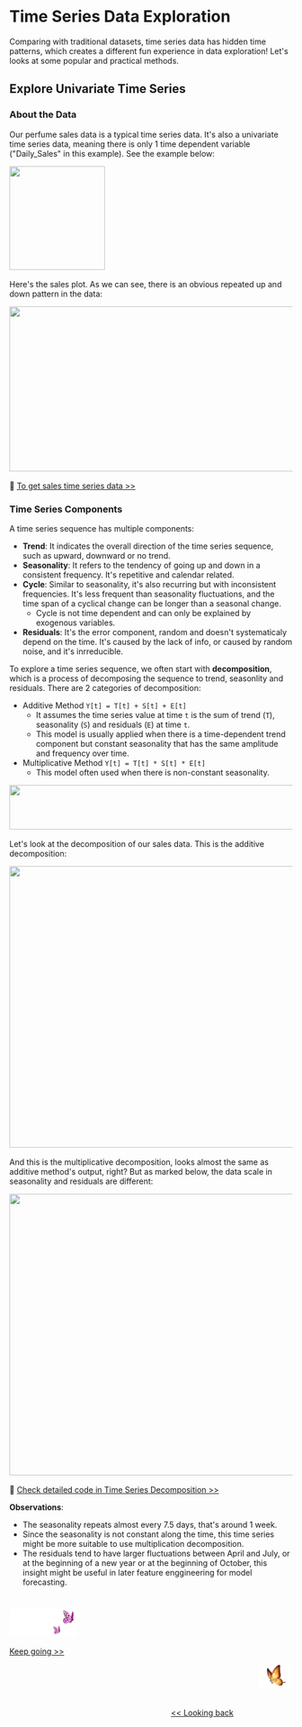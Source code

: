 # Time Series Data Exploration

Comparing with traditional datasets, time series data has hidden time patterns, which creates a different fun experience in data exploration! Let's looks at some popular and practical methods.

## Explore Univariate Time Series

### About the Data

Our perfume sales data is a typical time series data. It's also a univariate time series data, meaning there is only 1 time dependent variable ("Daily_Sales" in this example). See the example below:

<p align="left">
<img src="https://github.com/lady-h-world/My_Garden/blob/main/images/Garden_Totem_images/data_exploration/ts_sales_exp.png" width="170" height="184" />
</p>

Here's the sales plot. As we can see, there is an obvious repeated up and down pattern in the data:

<p align="left">
<img src="https://github.com/lady-h-world/My_Garden/blob/main/images/Garden_Totem_images/data_exploration/daily_sales_plot.png" width="1092" height="293" />
</p>


🌻 [To get sales time series data >>][1]


### Time Series Components

A time series sequence has multiple components:
* <b>Trend</b>: It indicates the overall direction of the time series sequence, such as upward, downward or no trend.
* <b>Seasonality</b>: It refers to the tendency of going up and down in a consistent frequency. It's repetitive and calendar related.
* <b>Cycle</b>: Similar to seasonality, it's also recurring but with inconsistent frequencies. It's less frequent than seasonality fluctuations, and the time span of a cyclical change can be longer than a seasonal change.
  * Cycle is not time dependent and can only be explained by exogenous variables.
* <b>Residuals</b>: It's the error component, random and doesn't systematicaly depend on the time. It's caused by the lack of info, or caused by random noise, and it's inrreducible.

To explore a time series sequence, we often start with <b>decomposition</b>, which is a process of decomposing the sequence to trend, seasonlity and residuals. There are 2 categories of decomposition:

* Additive Method `Y[t] = T[t] + S[t] + E[t]`
  * It assumes the time series value at time `t` is the sum of trend (`T`), seasonality (`S`) and residuals (`E`) at time `t`.
  * This model is usually applied when there is a time-dependent trend component but constant seasonality that has the same amplitude and frequency over time.
* Multiplicative Method `Y[t] = T[t] * S[t] * E[t]`
  * This model often used when there is non-constant seasonality.

<p align="left">
<img src="https://github.com/lady-h-world/My_Garden/blob/main/images/Garden_Totem_images/notes/trend_cycle.png" width="766" height="79" />
</p>

Let's look at the decomposition of our sales data. This is the additive decomposition:

<p align="left">
<img src="https://github.com/lady-h-world/My_Garden/blob/main/images/Garden_Totem_images/data_exploration/additive_dep.png" width="1116" height="500" />
</p>

And this is the multiplicative decomposition, looks almost the same as additive method's output, right? But as marked below, the data scale in seasonality and residuals are different:

<p align="left">
<img src="https://github.com/lady-h-world/My_Garden/blob/main/images/Garden_Totem_images/data_exploration/multiplicative_decomp.png" width="1116" height="500" />
</p>

🌻 [Check detailed code in Time Series Decomposition >>][2]

<b>Observations</b>:
* The seasonality repeats almost every 7.5 days, that's around 1 week.
* Since the seasonality is not constant along the time, this time series might be more suitable to use multiplication decomposition.
* The residuals tend to have larger fluctuations between April and July, or at the beginning of a new year or at the beginning of October, this insight might be useful in later feature enggineering for model forecasting.

#
<p align="left">
<img src="https://github.com/lady-h-world/My_Garden/blob/main/images/follow_us.png" width="120" height="50" />
</p>

[Keep going >>][3]

<p align="right">
<img src="https://github.com/lady-h-world/My_Garden/blob/main/images/going_back.png" width="60" height="44" />
</p>

&nbsp;&nbsp;&nbsp;&nbsp;&nbsp;&nbsp;&nbsp;&nbsp;&nbsp;&nbsp;&nbsp;&nbsp;&nbsp;&nbsp;&nbsp;&nbsp;&nbsp;&nbsp;&nbsp;&nbsp;&nbsp;&nbsp;&nbsp;&nbsp;&nbsp;&nbsp;&nbsp;&nbsp;&nbsp;&nbsp;&nbsp;&nbsp;&nbsp;&nbsp;&nbsp;&nbsp;&nbsp;&nbsp;&nbsp;&nbsp;&nbsp;&nbsp;&nbsp;&nbsp;&nbsp;&nbsp;&nbsp;&nbsp;&nbsp;&nbsp;&nbsp;&nbsp;&nbsp;&nbsp;&nbsp;&nbsp;&nbsp;&nbsp;&nbsp;&nbsp;&nbsp;&nbsp;&nbsp;&nbsp;&nbsp;&nbsp;&nbsp;&nbsp;&nbsp;&nbsp;&nbsp;&nbsp;&nbsp;&nbsp;&nbsp;&nbsp;&nbsp;&nbsp;&nbsp;&nbsp;&nbsp;&nbsp;&nbsp;&nbsp;&nbsp;&nbsp;&nbsp;&nbsp;&nbsp;&nbsp;&nbsp;&nbsp;&nbsp;&nbsp;&nbsp;&nbsp;&nbsp;&nbsp;&nbsp;&nbsp;&nbsp;&nbsp;&nbsp;&nbsp;&nbsp;&nbsp;&nbsp;&nbsp;&nbsp;&nbsp;&nbsp;&nbsp;&nbsp;&nbsp;&nbsp;&nbsp;&nbsp;&nbsp;&nbsp;&nbsp;&nbsp;&nbsp;&nbsp;&nbsp;&nbsp;&nbsp;&nbsp;&nbsp;&nbsp;&nbsp;&nbsp;&nbsp;&nbsp;&nbsp;&nbsp;&nbsp;&nbsp;&nbsp;&nbsp;&nbsp;&nbsp;&nbsp;&nbsp;&nbsp;&nbsp;&nbsp;&nbsp;&nbsp;&nbsp;&nbsp;&nbsp;&nbsp;&nbsp;&nbsp;&nbsp;&nbsp;&nbsp;&nbsp;&nbsp;&nbsp;&nbsp;&nbsp;&nbsp;&nbsp;&nbsp;&nbsp;&nbsp;&nbsp;&nbsp;&nbsp;&nbsp;&nbsp;&nbsp;&nbsp;&nbsp;&nbsp;&nbsp;&nbsp;&nbsp;&nbsp;&nbsp;&nbsp;&nbsp;&nbsp;&nbsp;&nbsp;&nbsp;&nbsp;&nbsp;&nbsp;&nbsp;&nbsp;&nbsp;&nbsp;&nbsp;&nbsp;&nbsp;&nbsp;&nbsp;&nbsp;&nbsp;[<< Looking back][4]
 
[1]:https://github.com/lady-h-world/My_Garden/blob/main/code/crystal_ball/data_collector/generate_sales.ipynb
[2]:https://github.com/lady-h-world/My_Garden/blob/main/code/yinyang/past_ts_exploration.ipynb
[3]:https://github.com/lady-h-world/My_Garden/blob/main/reading_pages/YinYang/ts2.md
[4]:https://github.com/lady-h-world/My_Garden/blob/main/reading_pages/YinYang/garden_totem.md

